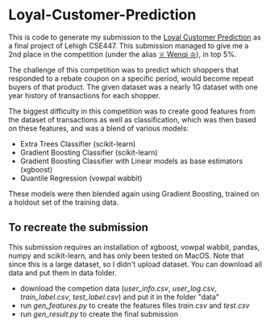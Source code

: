 # Loyal-Customer-Prediction

This is code to generate my submission to the [Loyal Customer Prediction](https://inclass.kaggle.com/c/loyal-customer-prediction) as a final project of Lehigh CSE447. This submission managed to give me a 2nd place in the competition (under the alias [♕ Wenqi ♔](https://www.kaggle.com/weihengli)), in top 5%.

The challenge of this competition was to predict which shoppers that responded to a rebate coupon on a specific period, would become repeat buyers of that product. The given dataset was a nearly 1G dataset with one year history of transactions for each shopper.

The biggest difficulty in this competition was to create good features from the dataset of transactions as well as classification, which was then based on these features, and was a blend of various models:
* Extra Trees Classifier (scikit-learn)
* Gradient Boosting Classifier (scikit-learn)
* Gradient Boosting Classifier with Linear models as base estimators (xgboost)
* Quantile Regression (vowpal wabbit)

These models were then blended again using Gradient Boosting, trained on a holdout set of the training data.

## To recreate the submission

This submission requires an installation of xgboost, vowpal wabbit, pandas, numpy and scikit-learn, and has only been tested on MacOS. Note that since this is a large dataset, so I didn't upload dataset. You can download all data and put them in data folder.

* download the competion data (*user_info.csv*, *user_log.csv*, *train_label.csv*, *test_label.csv*) and put it in the folder "data"
* run *gen_features.py* to create the features files *train.csv* and *test.csv*
* run *gen_result.py* to create the final submission